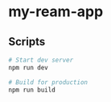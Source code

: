 # my-ream-app

## Scripts

```bash
# Start dev server
npm run dev

# Build for production
npm run build
```
